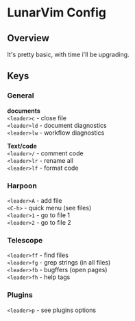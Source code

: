 # LunarVim Config
## Overview
It's pretty basic, with time i'll be upgrading.

## Keys
### General
**documents**\
`<leader>c` - close file\
`<leader>ld` - document diagnostics\
`<leader>lw` - workflow diagnostics

**Text/code**\
`<leader>/` - comment code\
`<leader>lr` - rename all\
`<leader>lf` - format code


### Harpoon
`<leader>A` - add file\
`<C-h>` - quick menu (see files)\
`<leader>1` - go to file 1\
`<leader>2` - go to file 2

### Telescope 
`<leader>ff` - find files\
`<leader>fg` - grep strings (in all files)\
`<leader>fb` - bugffers (open pages)\
`<leader>fh` - help tags

### Plugins
`<leader>p` - see plugins options
